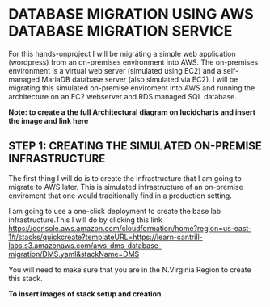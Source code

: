 # DATABASE MIGRATION USING AWS DATABASE MIGRATION SERVICE

For this hands-onproject I will be migrating a simple web application (wordpress) from an on-premises environment into AWS. The on-premises environment is a virtual web server (simulated using EC2) and a self-managed MariaDB database server (also simulated via EC2). I will be migrating this simulated on-premise enviroment into AWS and running the architecture on an EC2 webserver and RDS managed SQL database.

**Note: to create a the full Architectural diagram on lucidcharts and insert the image and link here**

## STEP 1: CREATING THE SIMULATED ON-PREMISE INFRASTRUCTURE

The first thing I will do is to create the infrastructure that I am going to migrate to AWS later. This is simulated infrastructure of an on-premise enviroment that one would traditionally find in a production setting.

I am going to use a one-click deployment to create the base lab infrastructure.This I will do by clicking this link https://console.aws.amazon.com/cloudformation/home?region=us-east-1#/stacks/quickcreate?templateURL=https://learn-cantrill-labs.s3.amazonaws.com/aws-dms-database-migration/DMS.yaml&stackName=DMS

You will need to make sure that you are in the N.Virginia Region to create this stack.

**To insert images of stack setup and creation**
